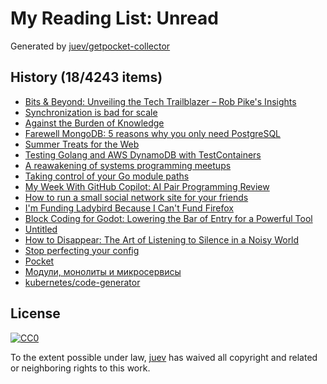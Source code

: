# My Reading List: Unread

Generated by [juev/getpocket-collector](https://github.com/juev/getpocket-collector)

## History (18/4243 items)

- [Bits & Beyond: Unveiling the Tech Trailblazer – Rob Pike's Insights](https://machaddr.substack.com/p/bits-and-beyond-unveiling-the-tech)
- [Synchronization is bad for scale](https://wippler.dev/posts/synchronization-is-bad-for-scale)
- [Against the Burden of Knowledge](https://www.theseedsofscience.pub/p/against-the-burden-of-knowledge)
- [Farewell MongoDB: 5 reasons why you only need PostgreSQL](https://blog.logto.io/postgresql-vs-mongodb/)
- [Summer Treats for the Web](https://www.eff.org/pages/eff-presents-encryptids)
- [Testing Golang and AWS DynamoDB with TestContainers](https://jamiehurst.co.uk/2024-07-07_testing-golang-and-dynamodb-with-testcontainers)
- [A reawakening of systems programming meetups](https://notes.eatonphil.com/2024-07-07-systems-meetups.html)
- [Taking control of your Go module paths](https://www.n16f.net/blog/taking-control-of-your-go-module-paths/)
- [My Week With GitHub Copilot: AI Pair Programming Review](https://www.scalablepath.com/full-stack/ai-pair-programming-github-copilot-review)
- [How to run a small social network site for your friends](https://runyourown.social/?utm_source=cassidoo&utm_medium=email&utm_campaign=the-things-that-make-you-strange-are-the-things)
- [I'm Funding Ladybird Because I Can't Fund Firefox](http://jackkelly.name/blog/archives/2024/07/06/im_funding_ladybird_because_i_cant_fund_firefox/)
- [Block Coding for Godot: Lowering the Bar of Entry for a Powerful Tool](https://www.endlessos.org/post/block-coding-for-godot-lowering-the-bar-of-entry-for-a-powerful-tool)
- [Untitled](https://rachelbythebay.com/w/2024/06/28/fsr/)
- [How to Disappear: The Art of Listening to Silence in a Noisy World](https://www.themarginalian.org/2019/10/14/gordon-hempton-silence/)
- [Stop perfecting your config](https://arkadiuszchmura.com/posts/stop-perfecting-your-config/)
- [Pocket](https://www.raycast.com/vimtor/pocket)
- [Модули, монолиты и микросервисы](https://habr.com/ru/companies/flant/articles/572414/)
- [kubernetes/code-generator](https://github.com/kubernetes/code-generator)

## License

[![CC0](https://mirrors.creativecommons.org/presskit/buttons/88x31/svg/cc-zero.svg)](https://creativecommons.org/publicdomain/zero/1.0/)

To the extent possible under law, [juev](https://github.com/juev) has waived all copyright and related or neighboring rights to this work.
